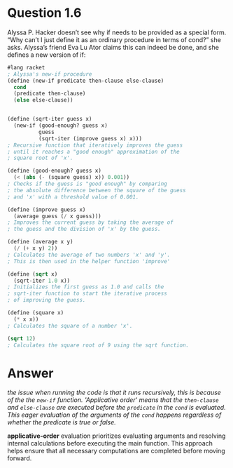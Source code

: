 # Question 1.6
Alyssa P. Hacker doesn’t see why if needs to be provided as a special form. “Why can’t I just define it as an ordinary procedure in terms of cond?” she asks. Alyssa’s friend Eva Lu Ator claims this can indeed be done, and she defines a new version of if:

``` scheme
#lang racket
; Alyssa's new-if procedure
(define (new-if predicate then-clause else-clause)
  cond
  (predicate then-clause)
  (else else-clause))


(define (sqrt-iter guess x)
  (new-if (good-enough? guess x)
          guess
          (sqrt-iter (improve guess x) x)))
; Recursive function that iteratively improves the guess
; until it reaches a "good enough" approximation of the
; square root of 'x'.

(define (good-enough? guess x)
  (< (abs (- (square guess) x)) 0.001))
; Checks if the guess is "good enough" by comparing
; the absolute difference between the square of the guess
; and 'x' with a threshold value of 0.001.

(define (improve guess x)
  (average guess (/ x guess)))
; Improves the current guess by taking the average of
; the guess and the division of 'x' by the guess.

(define (average x y)
  (/ (+ x y) 2))
; Calculates the average of two numbers 'x' and 'y'.
; This is then used in the helper function 'improve'

(define (sqrt x)
  (sqrt-iter 1.0 x))
; Initializes the first guess as 1.0 and calls the
; sqrt-iter function to start the iterative process
; of improving the guess.

(define (square x)
  (* x x))
; Calculates the square of a number 'x'.

(sqrt 12)
; Calculates the square root of 9 using the sqrt function.

```

# Answer
_the issue when running the code is that it runs recursively, this is because of the the `new-if` function.
'Applicative order' means that the `then-clause` and `else-clause` are executed before the `predicate` in the `cond` is evaluated.
This eager evaluation of the arguments of the `cond` happens regardless of whether the predicate is true or false._

**applicative-order** evaluation prioritizes evaluating arguments and resolving internal calculations before executing the main function. This approach helps ensure that all necessary computations are completed before moving forward.